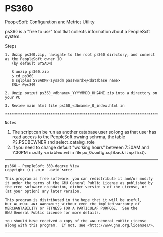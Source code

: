# PS360
PeopleSoft: Configuration and Metrics Utility

ps360 is a "free to use" tool that collects information about a PeopleSoft system.

Steps
~~~~~
1. Unzip ps360.zip, navigate to the root ps360 directory, and connect as the PeopleSoft owner ID
   (by default SYSADM)

   $ unzip ps360.zip
   $ cd ps360
   $ sqlplus SYSADM/<sysadm password>@<database name>
   SQL> @ps360
   
2. Unzip output ps360_<dbname>_YYYYMMDD_HH24MI.zip into a directory on your PC

3. Review main html file ps360_<dbname>_0_index.html in 

****************************************************************************************

Notes
~~~~~
1. The script can be run as another database user so long as that user has read access to
   the PeopleSoft owning schema, the table PS.PSDBOWNER and select_catalog_role
2. If you need to change default "working hours" between 7:30AM and 7:30PM modify 
   variables set in file ps_0config.sql (back it up first).
   
****************************************************************************************
   
    ps360 - PeopleSoft 360-degree View
    Copyright (C) 2016  David Kurtz

    This program is free software: you can redistribute it and/or modify
    it under the terms of the GNU General Public License as published by
    the Free Software Foundation, either version 3 of the License, or
    (at your option) any later version.

    This program is distributed in the hope that it will be useful,
    but WITHOUT ANY WARRANTY; without even the implied warranty of
    MERCHANTABILITY or FITNESS FOR A PARTICULAR PURPOSE.  See the
    GNU General Public License for more details.

    You should have received a copy of the GNU General Public License
    along with this program.  If not, see <http://www.gnu.org/licenses/>.

****************************************************************************************
